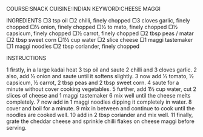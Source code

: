 COURSE:SNACK
 CUISINE:INDIAN
 KEYWORD:CHEESE MAGGI

 INGREDIENTS
▢3 tsp oil
▢2 chilli, finely chopped
▢3 cloves garlic, finely chopped
▢½ onion, finely chopped
▢½ to mato, finely chopped
▢½ capsicum, finely chopped
▢½ carrot, finely chopped
▢2 tbsp peas / matar
▢2 tbsp sweet corn
▢1½ cup water
▢2 slice cheese
▢1 maggi tastemaker
▢1 maggi noodles
▢2 tbsp coriander, finely chopped

INSTRUCTIONS

1 firstly, in a large kadai heat 3 tsp oil and saute 2 chilli and 3 cloves garlic.
2 also, add ½ onion and saute until it softens slightly.
3 now add ½ tomato, ½ capsicum, ½ carrot, 2 tbsp peas and 2 tbsp sweet corn.
4 saute for a minute without cover cooking vegetables.
5 further, add 1½ cup water, cut 2 slices of cheese and 1 maggi tastemaker
6 mix well until the cheese melts completely.
7 now add in 1 maggi noodles dipping it completely in water.
8 cover and boil for a minute.
9 mix in between and continue to cook until the noodles are cooked well.
10 add in 2 tbsp coriander and mix well.
11 finally, grate the cheddar cheese and sprinkle chilli flakes on cheese maggi before serving.
